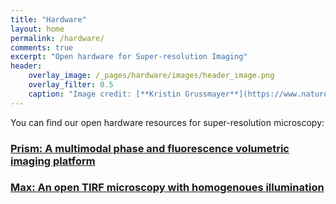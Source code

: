 ```yaml
---
title: "Hardware"
layout: home
permalink: /hardware/
comments: true
excerpt: "Open hardware for Super-resolution Imaging"
header: 
    overlay_image: /_pages/hardware/images/header_image.png
    overlay_filter: 0.5
    caption: "Image credit: [**Kristin Grussmayer**](https://www.nature.com/articles/ncomms6830)"
---
```

You can find our open hardware resources for super-resolution microscopy:
### [Prism: A multimodal phase and fluorescence volumetric imaging platform](./hardware/prism) 
### [Max: An open TIRF microscopy with homogenoues illumination](./hardware/Max)